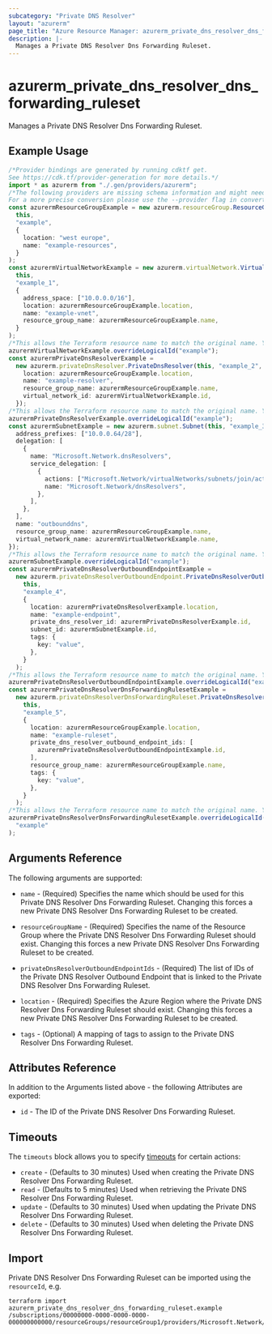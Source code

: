 ```yaml
---
subcategory: "Private DNS Resolver"
layout: "azurerm"
page_title: "Azure Resource Manager: azurerm_private_dns_resolver_dns_forwarding_ruleset"
description: |-
  Manages a Private DNS Resolver Dns Forwarding Ruleset.
---
```


# azurerm\_private\_dns\_resolver\_dns\_forwarding\_ruleset

Manages a Private DNS Resolver Dns Forwarding Ruleset.

## Example Usage

```typescript
/*Provider bindings are generated by running cdktf get.
See https://cdk.tf/provider-generation for more details.*/
import * as azurerm from "./.gen/providers/azurerm";
/*The following providers are missing schema information and might need manual adjustments to synthesize correctly: azurerm.
For a more precise conversion please use the --provider flag in convert.*/
const azurermResourceGroupExample = new azurerm.resourceGroup.ResourceGroup(
  this,
  "example",
  {
    location: "west europe",
    name: "example-resources",
  }
);
const azurermVirtualNetworkExample = new azurerm.virtualNetwork.VirtualNetwork(
  this,
  "example_1",
  {
    address_space: ["10.0.0.0/16"],
    location: azurermResourceGroupExample.location,
    name: "example-vnet",
    resource_group_name: azurermResourceGroupExample.name,
  }
);
/*This allows the Terraform resource name to match the original name. You can remove the call if you don't need them to match.*/
azurermVirtualNetworkExample.overrideLogicalId("example");
const azurermPrivateDnsResolverExample =
  new azurerm.privateDnsResolver.PrivateDnsResolver(this, "example_2", {
    location: azurermResourceGroupExample.location,
    name: "example-resolver",
    resource_group_name: azurermResourceGroupExample.name,
    virtual_network_id: azurermVirtualNetworkExample.id,
  });
/*This allows the Terraform resource name to match the original name. You can remove the call if you don't need them to match.*/
azurermPrivateDnsResolverExample.overrideLogicalId("example");
const azurermSubnetExample = new azurerm.subnet.Subnet(this, "example_3", {
  address_prefixes: ["10.0.0.64/28"],
  delegation: [
    {
      name: "Microsoft.Network.dnsResolvers",
      service_delegation: [
        {
          actions: ["Microsoft.Network/virtualNetworks/subnets/join/action"],
          name: "Microsoft.Network/dnsResolvers",
        },
      ],
    },
  ],
  name: "outbounddns",
  resource_group_name: azurermResourceGroupExample.name,
  virtual_network_name: azurermVirtualNetworkExample.name,
});
/*This allows the Terraform resource name to match the original name. You can remove the call if you don't need them to match.*/
azurermSubnetExample.overrideLogicalId("example");
const azurermPrivateDnsResolverOutboundEndpointExample =
  new azurerm.privateDnsResolverOutboundEndpoint.PrivateDnsResolverOutboundEndpoint(
    this,
    "example_4",
    {
      location: azurermPrivateDnsResolverExample.location,
      name: "example-endpoint",
      private_dns_resolver_id: azurermPrivateDnsResolverExample.id,
      subnet_id: azurermSubnetExample.id,
      tags: {
        key: "value",
      },
    }
  );
/*This allows the Terraform resource name to match the original name. You can remove the call if you don't need them to match.*/
azurermPrivateDnsResolverOutboundEndpointExample.overrideLogicalId("example");
const azurermPrivateDnsResolverDnsForwardingRulesetExample =
  new azurerm.privateDnsResolverDnsForwardingRuleset.PrivateDnsResolverDnsForwardingRuleset(
    this,
    "example_5",
    {
      location: azurermResourceGroupExample.location,
      name: "example-ruleset",
      private_dns_resolver_outbound_endpoint_ids: [
        azurermPrivateDnsResolverOutboundEndpointExample.id,
      ],
      resource_group_name: azurermResourceGroupExample.name,
      tags: {
        key: "value",
      },
    }
  );
/*This allows the Terraform resource name to match the original name. You can remove the call if you don't need them to match.*/
azurermPrivateDnsResolverDnsForwardingRulesetExample.overrideLogicalId(
  "example"
);

```

## Arguments Reference

The following arguments are supported:

*   `name` - (Required) Specifies the name which should be used for this Private DNS Resolver Dns Forwarding Ruleset. Changing this forces a new Private DNS Resolver Dns Forwarding Ruleset to be created.

*   `resourceGroupName` - (Required) Specifies the name of the Resource Group where the Private DNS Resolver Dns Forwarding Ruleset should exist. Changing this forces a new Private DNS Resolver Dns Forwarding Ruleset to be created.

*   `privateDnsResolverOutboundEndpointIds` - (Required) The list of IDs of the Private DNS Resolver Outbound Endpoint that is linked to the Private DNS Resolver Dns Forwarding Ruleset.

*   `location` - (Required) Specifies the Azure Region where the Private DNS Resolver Dns Forwarding Ruleset should exist. Changing this forces a new Private DNS Resolver Dns Forwarding Ruleset to be created.

*   `tags` - (Optional) A mapping of tags to assign to the Private DNS Resolver Dns Forwarding Ruleset.

## Attributes Reference

In addition to the Arguments listed above - the following Attributes are exported:

* `id` - The ID of the Private DNS Resolver Dns Forwarding Ruleset.

## Timeouts

The `timeouts` block allows you to specify [timeouts](https://www.terraform.io/docs/configuration/resources.html#timeouts) for certain actions:

* `create` - (Defaults to 30 minutes) Used when creating the Private DNS Resolver Dns Forwarding Ruleset.
* `read` - (Defaults to 5 minutes) Used when retrieving the Private DNS Resolver Dns Forwarding Ruleset.
* `update` - (Defaults to 30 minutes) Used when updating the Private DNS Resolver Dns Forwarding Ruleset.
* `delete` - (Defaults to 30 minutes) Used when deleting the Private DNS Resolver Dns Forwarding Ruleset.

## Import

Private DNS Resolver Dns Forwarding Ruleset can be imported using the `resourceId`, e.g.

```shell
terraform import azurerm_private_dns_resolver_dns_forwarding_ruleset.example /subscriptions/00000000-0000-0000-0000-000000000000/resourceGroups/resourceGroup1/providers/Microsoft.Network/dnsForwardingRulesets/dnsForwardingRuleset1
```
